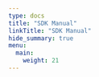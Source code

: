 ```yaml
---
type: docs
title: "SDK Manual"
linkTitle: "SDK Manual"
hide_summary: true
menu:
  main:
    weight: 21
---
```

